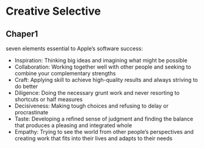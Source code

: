 # Creative Selective

## Chaper1

seven elements essential to Apple’s software success:

- Inspiration: Thinking big ideas and imagining what might be possible
- Collaboration: Working together well with other people and seeking to combine your complementary strengths
- Craft: Applying skill to achieve high-quality results and always striving to do better
- Diligence: Doing the necessary grunt work and never resorting to shortcuts or half measures
- Decisiveness: Making tough choices and refusing to delay or procrastinate
- Taste: Developing a refined sense of judgment and finding the balance that produces a pleasing and integrated whole
- Empathy: Trying to see the world from other people’s perspectives and creating work that fits into their lives and adapts to their needs

